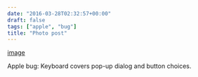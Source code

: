 ```yaml
---
date: "2016-03-28T02:32:57+00:00"
draft: false
tags: ["apple", "bug"]
title: "Photo post"
---
```

[image](/img/2016-03-28-photo-post/7f89e585bdb6f4eb6b11a7d8b3e9f4a6a469d51a8c63dace2bf8f3de8f03a830.jpg)

Apple bug: Keyboard covers pop-up dialog and button choices.
